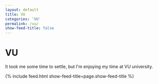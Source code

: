 ```yaml
---
layout: default
title: VU
categories: 'VU'
permalink: /vu/
show-feed-title: false
---
```


# VU

It took me some time to settle, but I'm enjoying my time at VU university. 


{% include feed.html show-feed-title=page.show-feed-title %}

